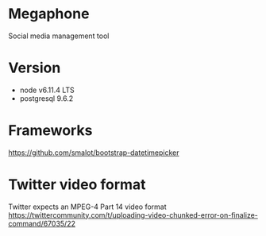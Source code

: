 # Megaphone

Social media management tool

# Version
- node v6.11.4 LTS
- postgresql 9.6.2

# Frameworks
https://github.com/smalot/bootstrap-datetimepicker

# Twitter video format
Twitter expects an MPEG-4 Part 14 video format
https://twittercommunity.com/t/uploading-video-chunked-error-on-finalize-command/67035/22
